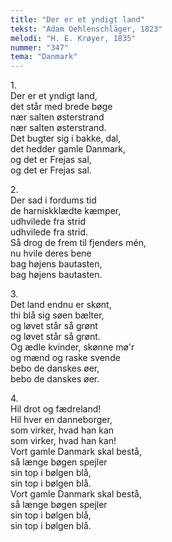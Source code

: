 ```yaml
---
title: "Der er et yndigt land"
tekst: "Adam Oehlenschläger, 1823"
melodi: "H. E. Krøyer, 1835"
nummer: "347"
tema: "Danmark"
---
```

1.<br>
Der er et yndigt land,<br>
det står med brede bøge<br>
nær salten østerstrand<br>
nær salten østerstrand.<br>
Det bugter sig i bakke, dal,<br>
det hedder gamle Danmark,<br>
og det er Frejas sal,<br>
og det er Frejas sal.<br>

2.<br>
Der sad i fordums tid<br>
de harniskklædte kæmper,<br>
udhvilede fra strid<br>
udhvilede fra strid.<br>
Så drog de frem til fjenders mén,<br>
nu hvile deres bene<br>
bag højens bautasten,<br>
bag højens bautasten.<br>

3.<br>
Det land endnu er skønt,<br>
thi blå sig søen bælter,<br>
og løvet står så grønt<br>
og løvet står så grønt.<br>
Og ædle kvinder, skønne mø'r<br>
og mænd og raske svende<br>
bebo de danskes øer,<br>
bebo de danskes øer.<br>

4.<br>
Hil drot og fædreland!<br>
Hil hver en danneborger,<br>
som virker, hvad han kan<br>
som virker, hvad han kan!<br>
Vort gamle Danmark skal bestå,<br>
så længe bøgen spejler<br>
sin top i bølgen blå,<br>
sin top i bølgen blå.<br>
Vort gamle Danmark skal bestå,<br>
så længe bøgen spejler<br>
sin top i bølgen blå,<br>
sin top i bølgen blå.<br>
